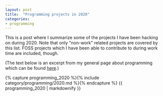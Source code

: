 ```yaml
---
layout: post
title:  "Programming projects in 2020"
categories:
- programming
---
```


This is a post where I summarize some of the projects I have been hacking on during 2020. Note that only "non-work" related projects are covered by this list. FOSS projects which I have been able to contribute to during work time are included, though.

(The text below is an excerpt from my general page about programming which can be found [here](/en/programming).)

{% capture programming_2020 %}{% include category/programming/2020.md %}{% endcapture %}
{{ programming_2020 | markdownify }}
